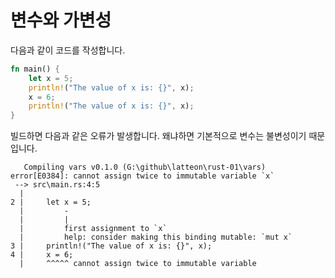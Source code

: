 # 변수와 가변성 

다음과 같이 코드를 작성합니다. 

```rust
fn main() {
    let x = 5;
    println!("The value of x is: {}", x);
    x = 6;
    println!("The value of x is: {}", x);
}
```

빌드하면 다음과 같은 오류가 발생합니다.  왜냐하면 기본적으로 변수는 불변성이기 때문입니다. 


```shell
   Compiling vars v0.1.0 (G:\github\latteon\rust-01\vars)
error[E0384]: cannot assign twice to immutable variable `x`
 --> src\main.rs:4:5
  |
2 |     let x = 5;
  |         -
  |         |
  |         first assignment to `x`
  |         help: consider making this binding mutable: `mut x`
3 |     println!("The value of x is: {}", x);
4 |     x = 6;
  |     ^^^^^ cannot assign twice to immutable variable
```